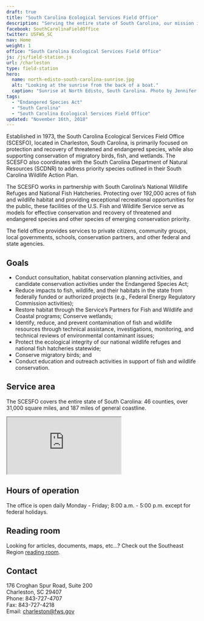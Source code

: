 ```yaml
---
draft: true
title: "South Carolina Ecological Services Field Office"
description: "Serving the entire state of South Carolina, our mission is working with others to conserve, protect, and enhance fish, wildlife, plants and their habitats for the continuing benefit of the American people."
facebook: SouthCarolinaFieldOffice
twitter: USFWS_SC
nav: Home
weight: 1
office: "South Carolina Ecological Services Field Office"
js: /js/field-station.js
url: /charleston
type: field-station
hero:
  name: north-edisto-south-carolina-sunrise.jpg
  alt: "Looking at the sunrise from the back of a boat."
  caption: "Sunrise at North Edisto, South Carolina. Photo by Jennifer Koches, USFWS."
tags:
  - "Endangered Species Act"
  - "South Carolina"
  - "South Carolina Ecological Services Field Office"
updated: "November 16th, 2018"
---
```


Established in 1973, the South Carolina Ecological Services Field Office (SCESFO), located in Charleston, South Carolina, is primarily focused on protection and recovery of threatened and endangered species, while also supporting conservation of migratory birds, fish, and wetlands. The SCESFO also coordinates with the South Carolina Department of Natural Resources (SCDNR) to address priority species outlined in their South Carolina Wildlife Action Plan.

The SCESFO works in partnership with South Carolina’s National Wildlife Refuges and National Fish Hatcheries. Protecting over 192,000 acres of fish and wildlife habitat and providing exceptional recreational opportunities for the public, these facilities of the U.S. Fish and Wildlife Service serve as models for effective conservation and recovery of threatened and endangered species and other species of emerging conservation priority.

The field office provides services to private citizens, community groups, local governments, schools, conservation partners, and other federal and state agencies.

## Goals

- Conduct consultation, habitat conservation planning activities, and candidate conservation activities under the Endangered Species Act;
- Reduce impacts to fish, wildlife, and their habitats in the state from federally funded or authorized projects (e.g., Federal Energy Regulatory Commission activities);
- Restore habitat through the Service’s Partners for Fish and Wildlife and Coastal programs;
  Conserve wetlands;
- Identify, reduce, and prevent contamination of fish and wildlife resources through technical assistance, investigations, monitoring, and technical reviews of environmental contaminant issues;
- Protect the ecological integrity of our national wildlife refuges and national fish hatcheries statewide;
- Conserve migratory birds; and
- Conduct education and outreach activities in support of fish and wildlife conservation.

## Service area

The SCESFO covers the entire state of South Carolina: 46 counties, over 31,000 square miles, and 187 miles of general coastline.

<iframe src="https://usfws.github.io/southeast-mega-map/?state=South+Carolina" class="state-map" title="Find a local field station"></iframe>

## Hours of operation

The office is open daily Monday - Friday; 8:00 a.m. - 5:00 p.m. except for federal holidays.

## Reading room

Looking for articles, documents, maps, etc…? Check out the Southeast Region [reading room](/reading-room).

## Contact

176 Croghan Spur Road, Suite 200  
Charleston, SC 29407  
Phone: 843-727-4707  
Fax: 843-727-4218  
Email: [charleston@fws.gov](mailto:charleston@fws.gov)

<br><br>
